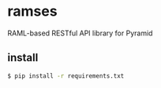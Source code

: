 # ramses
RAML-based RESTful API library for Pyramid

## install
```sh
$ pip install -r requirements.txt
```

